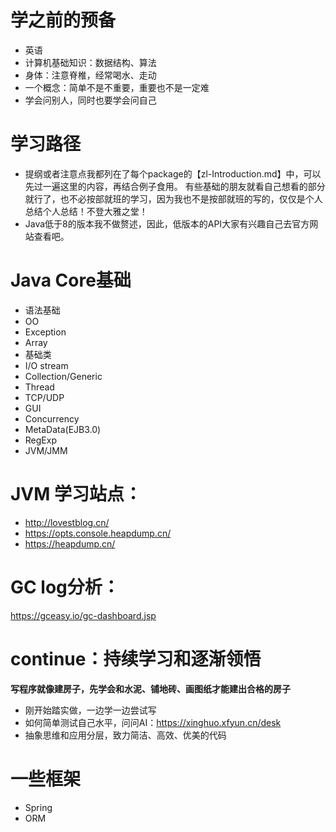 # 学之前的预备
- 英语
- 计算机基础知识：数据结构、算法
- 身体：注意脊椎，经常喝水、走动
- 一个概念：简单不是不重要，重要也不是一定难
- 学会问别人，同时也要学会问自己


# 学习路径
- 提纲或者注意点我都列在了每个package的【zl-Introduction.md】中，可以先过一遍这里的内容，再结合例子食用。
有些基础的朋友就看自己想看的部分就行了，也不必按部就班的学习，因为我也不是按部就班的写的，仅仅是个人总结个人总结！不登大雅之堂！
- Java低于8的版本我不做赘述，因此，低版本的API大家有兴趣自己去官方网站查看吧。


# Java Core基础
- 语法基础                
- OO                     
- Exception              
- Array
- 基础类
- I/O stream
- Collection/Generic
- Thread
- TCP/UDP
- GUI
- Concurrency
- MetaData(EJB3.0)
- RegExp
- JVM/JMM

# JVM 学习站点：
 * http://lovestblog.cn/
 * https://opts.console.heapdump.cn/
 * https://heapdump.cn/

# GC log分析：
  https://gceasy.io/gc-dashboard.jsp

# continue：持续学习和逐渐领悟

**写程序就像建房子，先学会和水泥、铺地砖、画图纸才能建出合格的房子**
- 刚开始踏实做，一边学一边尝试写
- 如何简单测试自己水平，问问AI：https://xinghuo.xfyun.cn/desk
- 抽象思维和应用分层，致力简洁、高效、优美的代码


# 一些框架
- Spring
- ORM

